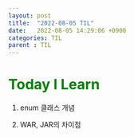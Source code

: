 ```yaml
---
layout: post
title:  "2022-08-05 TIL"
date:   2022-08-05 14:29:06 +0900
categories: TIL
parent : TIL
---
```


<span style="color:green">Today I Learn </span>
============================================

1. enum 클래스 개념

2. WAR, JAR의 차이점
























